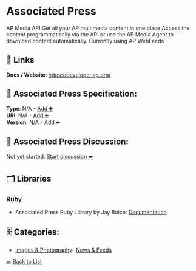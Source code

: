 # Associated Press

AP Media API Get all your AP multimedia content in one place Access the content programmatically via the API or use the AP Media Agent to download content automatically. Currently using AP WebFeeds

##  🔗 Links
**Docs / Website**: https://developer.ap.org/

## 🧬 Associated Press Specification:
**Type**: N/A - [Add ➕](https://github.com/apis-list/apis-list/edit/main/apis/associated-press/associated-press.yaml)  
**URI**: N/A - [Add ➕](https://github.com/apis-list/apis-list/edit/main/apis/associated-press/associated-press.yaml)  
**Version**: N/A - [Add ➕](https://github.com/apis-list/apis-list/edit/main/apis/associated-press/associated-press.yaml)

## 💬 Associated Press Discussion:
Not yet started. [Start discussion ➡️](https://github.com/apis-list/apis-list/discussions/new)

## 🗂️ Libraries
### Ruby
- Associated Press Ruby Library by Jay Boice: [Documentation](https://github.com/huffpostdata/ap-election-loader)


## 🗄️ Categories:
- [Images & Photography](https://github.com/apis-list/apis-list#images--photography-)- [News & Feeds](https://github.com/apis-list/apis-list#news--feeds-)

🔙  [Back to List](https://github.com/apis-list/apis-list)
